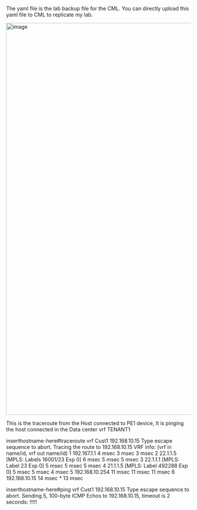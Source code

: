 The yaml file is the lab backup file for the CML. You can directly upload this yaml file to CML to replicate my lab.


<img width="2260" height="1070" alt="image" src="https://github.com/user-attachments/assets/fa4710ce-9cc0-417e-bb75-1a9da6bf911f" />



This is the traceroute from the Host connected to PE1 device, It is pinging the host connected in the Data center vrf TENANT1

inserthostname-here#traceroute vrf Cust1 192.168.10.15
Type escape sequence to abort.
Tracing the route to 192.168.10.15
VRF info: (vrf in name/id, vrf out name/id)
  1 192.167.1.1 4 msec 3 msec 3 msec
  2 22.1.1.5 [MPLS: Labels 16001/23 Exp 0] 6 msec 5 msec 5 msec
  3 22.1.1.1 [MPLS: Label 23 Exp 0] 5 msec 5 msec 5 msec
  4 21.1.1.5 [MPLS: Label 492288 Exp 0] 5 msec 5 msec 4 msec
  5 192.168.10.254 11 msec 11 msec 11 msec
  6 192.168.10.15 14 msec *  13 msec

inserthostname-here#ping vrf Cust1 192.168.10.15
Type escape sequence to abort.
Sending 5, 100-byte ICMP Echos to 192.168.10.15, timeout is 2 seconds:
!!!!!
